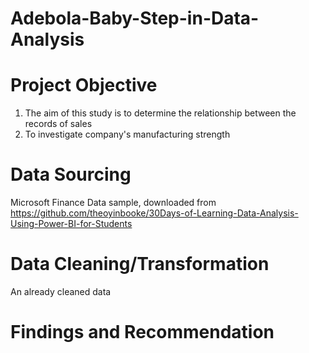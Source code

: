 # Adebola-Baby-Step-in-Data-Analysis

# Project Objective
 1) The aim of this study is to determine the relationship between the records of sales
 2) To investigate company's manufacturing strength

# Data Sourcing
 Microsoft Finance Data sample, downloaded from https://github.com/theoyinbooke/30Days-of-Learning-Data-Analysis-Using-Power-BI-for-Students

# Data Cleaning/Transformation
An already cleaned data

# Findings and Recommendation
 

